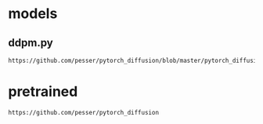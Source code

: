 # models

## ddpm.py
```
https://github.com/pesser/pytorch_diffusion/blob/master/pytorch_diffusion/model.py
```

# pretrained
```
https://github.com/pesser/pytorch_diffusion
```